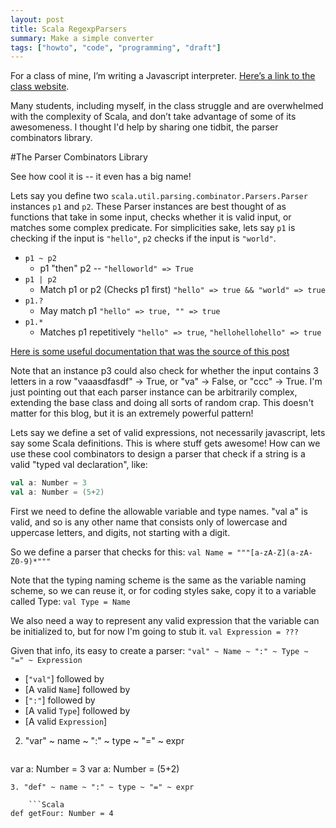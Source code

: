 ```yaml
---
layout: post
title: Scala RegexpParsers
summary: Make a simple converter
tags: ["howto", "code", "programming", "draft"]
---
```



For a class of mine, I’m writing a Javascript interpreter. [Here’s a link to the class website](http://www.cs.colorado.edu/~bec/courses/csci3155-f15/).

Many students, including myself, in the class struggle and are overwhelmed with the complexity of Scala, and don’t take advantage of some of its awesomeness. I thought I'd help by sharing one tidbit, the parser combinators library.

#The Parser Combinators Library

See how cool it is -- it even has a big name!

Lets say you define two `scala.util.parsing.combinator.Parsers.Parser` instances `p1` and `p2`. These Parser instances are best thought of as functions that take in some input, checks whether it is valid input, or matches some complex predicate. For simplicities sake, lets say `p1` is checking if the input is `"hello"`, `p2` checks if the input is `"world"`.

- `p1 ~ p2`  
    - p1 "then" p2 -- `"helloworld" => True`
- `p1 | p2`  
    - Match p1 or p2 (Checks p1 first) `"hello" => true && "world" => true`
- `p1.?`
    - May match p1 `"hello" => true, "" => true`
- `p1.*`
    - Matches p1 repetitively `"hello" => true`, `"hellohellohello" => true`

[Here is some useful documentation that was the source of this post](http://www.scala-lang.org/files/archive/api/2.11.2/scala-parser-combinators/#scala.util.parsing.combinator.Parsers)

Note that an instance p3 could also check for whether the input contains 3 letters in a row "vaaasdfasdf" -> True, or "va" -> False, or "ccc" -> True.
I'm just pointing out that each parser instance can be arbitrarily complex, extending the base class and doing all sorts of random crap. This doesn't matter for this blog, but it is an extremely powerful pattern!

Lets say we define a set of valid expressions, not necessarily javascript, lets say some Scala definitions. This is where stuff gets awesome! How can we use these cool combinators to design a parser that check if a string is a valid "typed val declaration", like:

```Scala
val a: Number = 3
val a: Number = (5+2)
```

First we need to define the allowable variable and type names.
"val a" is valid, and so is any other name that consists only of lowercase and uppercase letters, and digits, not starting with a digit.

So we define a parser that checks for this: `val Name = """[a-zA-Z](a-zA-Z0-9)*"""`

Note that the typing naming scheme is the same as the variable naming scheme, so we can reuse it, or for coding styles sake, copy it to a variable called Type: `val Type = Name`

We also need a way to represent any valid expression that the variable can be initialized to, but for now I'm going to stub it. `val Expression = ???`

Given that info, its easy to create a parser:
`"val" ~ Name ~ ":" ~ Type ~ "=" ~ Expression`

- [`"val"`] followed by
- [A valid `Name`] followed by
- [`":"`] followed by
- [A valid `Type`] followed by
- [A valid `Expression`]


2. "var" ~ name ~ ":" ~ type ~ "=" ~ expr

    ```Scala
var a: Number = 3
var a: Number = (5+2)
```
3. "def" ~ name ~ ":" ~ type ~ "=" ~ expr

    ```Scala
def getFour: Number = 4
```
